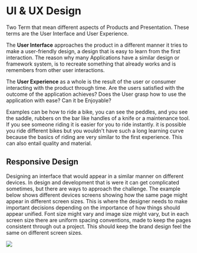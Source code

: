 # UI & UX Design

Two Term that mean different aspects of Products and Presentation. These terms are the User Interface and User Experience.

The **User Interface** approaches the product in a different manner it tries to make a user-friendly design, a design that is easy to learn from the first interaction. The reason why many Applications have a similar design or framework system, is to recreate something that already works and is remembers from other user interactions.

The **User Experience** as a whole is the result of the user or consumer interacting with the product through time. Are the users satisfied with the outcome of the application achieves? Does the User grasp how to use the application with ease? Can it be Enjoyable?

Examples can be how to ride a bike, you can see the peddles, and you see the saddle, rubbers on the bar like handles of a knife or a maintenance tool. If you see someone riding it is easier for you to ride instantly. it is possible you ride different bikes but you wouldn't have such a long learning curve because the basics of riding are very similar to the first experience. This can also entail quality and material.



## Responsive Design

Designing an interface that would appear in a similar manner on different devices. In design and development that is were it can get complicated sometimes, but there are ways to approach the challenge. The example below shows different devices screens showing how the same page might appear in different screen sizes. This is where the designer needs to make important decisions depending on the importance of how things should appear unified. Font size might vary and image size might vary, but in each screen size there are uniform spacing conventions, made to keep the pages consistent through out a project. This should keep the brand design feel the same on different screen sizes.

![](/home/dude/Dev/Development-Guide/front-end/UI-Design.svg)
